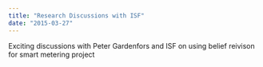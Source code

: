 ```yaml
---
title: "Research Discussions with ISF"
date: "2015-03-27"
---
```

Exciting discussions with Peter Gardenfors and ISF on using belief reivison for smart metering project